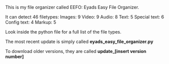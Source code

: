 This is my file organizer called EEFO: Eyads Easy File Organizer.

It can detect 46 filetypes:
Images: 9
Video: 9
Audio: 8
Text: 5
Special text: 6
Config text: 4
Markup: 5

Look inside the python file for a full list of the file types.



The most recent update is simply called **eyads_easy_file_organizer.py**

To download older versions, they are called **update_[insert version number]**
